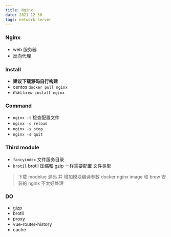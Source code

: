 ```yaml
---
title: Nginx
date: 2021 12 30
tags: network server
---
```


### Nginx

- web 服务器
- 反向代理

### Install

- **建议下载源码自行构建**
- centos `docker pull nginx `
- mac `brew install nginx`

### Command

- `nginx -t` 检查配置文件
- `nginx -s reload`
- `nginx -s stop`
- `nginx -s quit`

### Third module

- `fancyindex` 文件服务目录
- `brotil` brotil 压缩和 gzip 一样需要配置 文件类型

> 下载 modelue 源码 并 增加模块编译参数
> docker nginx image 和 brew 安装的 nginx 不太好处理

### DO

- gizp
- brotil
- proxy
- vue-router-history
- cache
